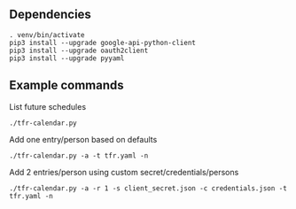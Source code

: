 ## Dependencies
```
. venv/bin/activate
pip3 install --upgrade google-api-python-client
pip3 install --upgrade oauth2client
pip3 install --upgrade pyyaml
```

## Example commands

List future schedules
```
./tfr-calendar.py
```

Add one entry/person based on defaults
```
./tfr-calendar.py -a -t tfr.yaml -n
```

Add 2 entries/person using custom secret/credentials/persons
```
./tfr-calendar.py -a -r 1 -s client_secret.json -c credentials.json -t tfr.yaml -n
```

